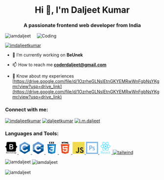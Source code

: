 <h1 align="center">Hi 👋, I'm Daljeet Kumar</h1>
<h3 align="center">A passionate frontend web developer from India</h3>
<img align="right" alt="Coding" width="400" src="https://camo.githubusercontent.com/cae12fddd9d6982901d82580bdf321d81fb299141098ca1c2d4891870827bf17/68747470733a2f2f6d69726f2e6d656469756d2e636f6d2f6d61782f313336302f302a37513379765349765f7430696f4a2d5a2e676966">

<p align="left"> <img src="https://komarev.com/ghpvc/?username=iamdaljeet&label=Profile%20views&color=0e75b6&style=flat" alt="iamdaljeet" /> </p>

<p align="left"> <a href="https://twitter.com/imdaljeetkumar" target="blank"><img src="https://img.shields.io/twitter/follow/imdaljeetkumar?logo=twitter&style=for-the-badge" alt="imdaljeetkumar" /></a> </p>

- 🔭 I’m currently working on **BeUnek**

- 📫 How to reach me **coderdaljeet@gmail.com**

- 📄 Know about my experiences [https://drive.google.com/file/d/1OzrheGLNslEtnGKYEMRwWnFgbNsYKgmr/view?usp=drive_link](https://drive.google.com/file/d/1OzrheGLNslEtnGKYEMRwWnFgbNsYKgmr/view?usp=drive_link)

<h3 align="left">Connect with me:</h3>
<p align="left">
<a href="https://twitter.com/imdaljeetkumar" target="blank"><img align="center" src="https://raw.githubusercontent.com/rahuldkjain/github-profile-readme-generator/master/src/images/icons/Social/twitter.svg" alt="imdaljeetkumar" height="30" width="40" /></a>
<a href="https://linkedin.com/in/daljeetkumar" target="blank"><img align="center" src="https://raw.githubusercontent.com/rahuldkjain/github-profile-readme-generator/master/src/images/icons/Social/linked-in-alt.svg" alt="daljeetkumar" height="30" width="40" /></a>
<a href="https://instagram.com/i.m.daljeet" target="blank"><img align="center" src="https://raw.githubusercontent.com/rahuldkjain/github-profile-readme-generator/master/src/images/icons/Social/instagram.svg" alt="i.m.daljeet" height="30" width="40" /></a>
</p>

<h3 align="left">Languages and Tools:</h3>
<p align="left"> <a href="https://getbootstrap.com" target="_blank" rel="noreferrer"> <img src="https://raw.githubusercontent.com/devicons/devicon/master/icons/bootstrap/bootstrap-plain-wordmark.svg" alt="bootstrap" width="40" height="40"/> </a> <a href="https://www.cprogramming.com/" target="_blank" rel="noreferrer"> <img src="https://raw.githubusercontent.com/devicons/devicon/master/icons/c/c-original.svg" alt="c" width="40" height="40"/> </a> <a href="https://www.w3schools.com/cpp/" target="_blank" rel="noreferrer"> <img src="https://raw.githubusercontent.com/devicons/devicon/master/icons/cplusplus/cplusplus-original.svg" alt="cplusplus" width="40" height="40"/> </a> <a href="https://www.w3schools.com/css/" target="_blank" rel="noreferrer"> <img src="https://raw.githubusercontent.com/devicons/devicon/master/icons/css3/css3-original-wordmark.svg" alt="css3" width="40" height="40"/> </a> <a href="https://www.w3.org/html/" target="_blank" rel="noreferrer"> <img src="https://raw.githubusercontent.com/devicons/devicon/master/icons/html5/html5-original-wordmark.svg" alt="html5" width="40" height="40"/> </a> <a href="https://developer.mozilla.org/en-US/docs/Web/JavaScript" target="_blank" rel="noreferrer"> <img src="https://raw.githubusercontent.com/devicons/devicon/master/icons/javascript/javascript-original.svg" alt="javascript" width="40" height="40"/> </a> <a href="https://www.photoshop.com/en" target="_blank" rel="noreferrer"> <img src="https://raw.githubusercontent.com/devicons/devicon/master/icons/photoshop/photoshop-line.svg" alt="photoshop" width="40" height="40"/> </a> <a href="https://reactjs.org/" target="_blank" rel="noreferrer"> <img src="https://raw.githubusercontent.com/devicons/devicon/master/icons/react/react-original-wordmark.svg" alt="react" width="40" height="40"/> </a> <a href="https://tailwindcss.com/" target="_blank" rel="noreferrer"> <img src="https://www.vectorlogo.zone/logos/tailwindcss/tailwindcss-icon.svg" alt="tailwind" width="40" height="40"/> </a> </p>

<p><img align="left" src="https://github-readme-stats.vercel.app/api/top-langs?username=iamdaljeet&show_icons=true&locale=en&layout=compact" alt="iamdaljeet" /></p>

<p>&nbsp;<img align="center" src="https://github-readme-stats.vercel.app/api?username=iamdaljeet&show_icons=true&locale=en" alt="iamdaljeet" /></p>

<p><img align="center" src="https://github-readme-streak-stats.herokuapp.com/?user=iamdaljeet&" alt="iamdaljeet" /></p>

